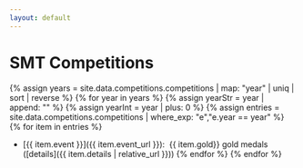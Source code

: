 ```yaml
---
layout: default
---
```

# SMT Competitions

{% assign years = site.data.competitions.competitions | map: "year" | uniq | sort | reverse %}
{% for year in years %}
{% assign yearStr = year | append: "" %}
{% assign yearInt = year | plus: 0 %}
{% assign entries = site.data.competitions.competitions | where_exp: "e","e.year == year" %}
{% for item in entries %}
- [{{ item.event }}]({{ item.event_url }}):&nbsp; {{ item.gold}} gold medals
  ([details]({{ item.details | relative_url }}))
{% endfor %}
{% endfor %}



